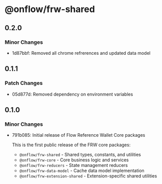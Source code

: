# @onflow/frw-shared

## 0.2.0

### Minor Changes

- 1d87bbf: Removed all chrome refrerences and updated data model

## 0.1.1

### Patch Changes

- 05d877d: Removed dependency on environment variables

## 0.1.0

### Minor Changes

- 791b085: Initial release of Flow Reference Wallet Core packages

  This is the first public release of the FRW core packages:
  - `@onflow/frw-shared` - Shared types, constants, and utilities
  - `@onflow/frw-core` - Core business logic and services
  - `@onflow/frw-reducers` - State management reducers
  - `@onflow/frw-data-model` - Cache data model implementation
  - `@onflow/frw-extension-shared` - Extension-specific shared utilities

